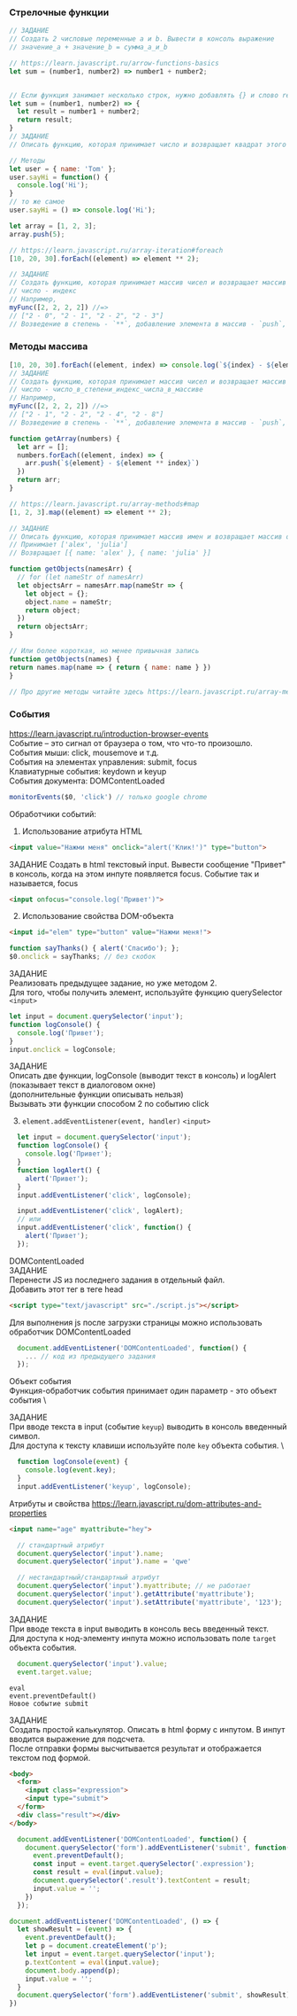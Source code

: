 ### Стрелочные функции

```js
// ЗАДАНИЕ
// Создать 2 числовые переменные a и b. Вывести в консоль выражение
// значение_a + значение_b = сумма_a_и_b

// https://learn.javascript.ru/arrow-functions-basics
let sum = (number1, number2) => number1 + number2;


// Если функция занимает несколько строк, нужно добавлять {} и слово return
let sum = (number1, number2) => {
  let result = number1 + number2;
  return result;
}
// ЗАДАНИЕ
// Описать функцию, которая принимает число и возвращает квадрат этого числа

// Методы
let user = { name: 'Tom' };
user.sayHi = function() {
  console.log('Hi');
}
// то же самое
user.sayHi = () => console.log('Hi');

let array = [1, 2, 3];
array.push(5);

// https://learn.javascript.ru/array-iteration#foreach
[10, 20, 30].forEach((element) => element ** 2);

// ЗАДАНИЕ
// Создать функцию, которая принимает массив чисел и возвращает массив строк
// число - индекс
// Например,
myFunc([2, 2, 2, 2]) //=>
// ["2 - 0", "2 - 1", "2 - 2", "2 - 3"]
// Возведение в степень - `**`, добавление элемента в массив - `push`, обход массива - `forEach`
```

### Методы массива

```js
[10, 20, 30].forEach((element, index) => console.log(`${index} - ${element}`));
// ЗАДАНИЕ
// Создать функцию, которая принимает массив чисел и возвращает массив строк
// число - число_в_степени_индекс_числа_в_массиве
// Например,
myFunc([2, 2, 2, 2]) //=>
// ["2 - 1", "2 - 2", "2 - 4", "2 - 8"]
// Возведение в степень - `**`, добавление элемента в массив - `push`, обход массива - `forEach`

function getArray(numbers) {
  let arr = [];
  numbers.forEach((element, index) => {
    arr.push(`${element} - ${element ** index}`)
  })
  return arr;
}

// https://learn.javascript.ru/array-methods#map
[1, 2, 3].map((element) => element ** 2);

// ЗАДАНИЕ
// Описать функцию, которая принимает массив имен и возвращает массив объектов { name: имя }
// Принимает ['alex', 'julia']
// Возвращает [{ name: 'alex' }, { name: 'julia' }]

function getObjects(namesArr) {
  // for (let nameStr of namesArr)
  let objectsArr = namesArr.map(nameStr => {
    let object = {};
    object.name = nameStr;
    return object;
  })
  return objectsArr;
}

// Или более короткая, но менее привычная запись
function getObjects(names) {
return names.map(name => { return { name: name } })
}

// Про другие методы читайте здесь https://learn.javascript.ru/array-methods
```

### События

https://learn.javascript.ru/introduction-browser-events \
Событие – это сигнал от браузера о том, что что-то произошло. \
События мыши: click, mousemove и т.д. \
События на элементах управления: submit, focus \
Клавиатурные события: keydown и keyup \
События документа: DOMContentLoaded

```js
monitorEvents($0, 'click') // только google chrome
```

Обработчики событий:
1) Использование атрибута HTML
```html
<input value="Нажми меня" onclick="alert('Клик!')" type="button">
```
ЗАДАНИЕ
Создать в html текстовый input. Вывести сообщение "Привет" в консоль, когда на этом инпуте появляется focus.
Событие так и называется, focus

```html
<input onfocus="console.log('Привет')">
```

2) Использование свойства DOM-объекта
```html
<input id="elem" type="button" value="Нажми меня!">
```
```js
function sayThanks() { alert('Спасибо'); };
$0.onclick = sayThanks; // без скобок
```
ЗАДАНИЕ \
Реализовать предыдущее задание, но уже методом 2. \
Для того, чтобы получить элемент, используйте функцию querySelector
`<input>`

```js
let input = document.querySelector('input');
function logConsole() {
  console.log('Привет');
}
input.onclick = logConsole;
```

ЗАДАНИЕ \
Описать две функции, logConsole (выводит текст в консоль) и logAlert (показывает текст в диалоговом окне) \
(дополнительные функции описывать нельзя) \
Вызывать эти функции способом 2 по событию click

3) `element.addEventListener(event, handler)`
`<input>`
```js
  let input = document.querySelector('input');
  function logConsole() {
    console.log('Привет');
  }
  function logAlert() {
    alert('Привет');
  }
  input.addEventListener('click', logConsole);

  input.addEventListener('click', logAlert);
  // или
  input.addEventListener('click', function() {
    alert('Привет');
  });
```

DOMContentLoaded \
ЗАДАНИЕ \
Перенести JS из последнего задания в отдельный файл. \
Добавить этот тег в теге head
```html
<script type="text/javascript" src="./script.js"></script>
```

Для выполнения js после загрузки страницы можно использовать обработчик DOMContentLoaded
```js
  document.addEventListener('DOMContentLoaded', function() {
    ... // код из предыдущего задания
  });
```

Объект события \
Функция-обработчик события принимает один параметр - это объект события \

ЗАДАНИЕ \
При вводе текста в input (событие `keyup`) выводить в консоль введенный символ. \
Для доступа к тексту клавиши используйте поле `key` объекта события. \

```js
  function logConsole(event) {
    console.log(event.key);
  }
  input.addEventListener('keyup', logConsole);
```

Атрибуты и свойства
https://learn.javascript.ru/dom-attributes-and-properties
```html
<input name="age" myattribute="hey">
```
```js
  // стандартный атрибут
  document.querySelector('input').name;
  document.querySelector('input').name = 'qwe'

  // нестандартный/стандартный атрибут
  document.querySelector('input').myattribute; // не работает
  document.querySelector('input').getAttribute('myattribute');
  document.querySelector('input').setAttribute('myattribute', '123');
```

ЗАДАНИЕ \
При вводе текста в input выводить в консоль весь введенный текст. \
Для доступа к нод-элементу инпута можно использовать поле `target` объекта события.
```js
  document.querySelector('input').value;
  event.target.value;
```

`eval` \
`event.preventDefault()` \
`Новое событие submit`

ЗАДАНИЕ \
Создать простой калькулятор. Описать в html форму с инпутом. В инпут вводится выражение для подсчета. \
После отправки формы высчитывается результат и отображается текcтом под формой.


```html
<body>
  <form>
    <input class="expression">
    <input type="submit">
  </form>
  <div class="result"></div>
</body>
```

```js
  document.addEventListener('DOMContentLoaded', function() {
    document.querySelector('form').addEventListener('submit', function(event) {
      event.preventDefault();
      const input = event.target.querySelector('.expression');
      const result = eval(input.value);
      document.querySelector('.result').textContent = result;
      input.value = '';
    })
  });
```

```js
document.addEventListener('DOMContentLoaded', () => {
  let showResult = (event) => {
    event.preventDefault();
    let p = document.createElement('p');
    let input = event.target.querySelector('input');
    p.textContent = eval(input.value);
    document.body.append(p);
    input.value = '';
  }
  document.querySelector('form').addEventListener('submit', showResult)
})
```
